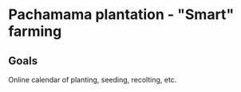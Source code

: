 # Pachamama plantation - "Smart" farming

## Goals
Online calendar of planting, seeding, recolting, etc.

